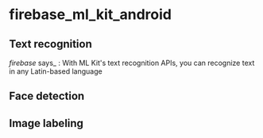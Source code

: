 # firebase_ml_kit_android

## Text recognition
 _firebase_ says_ : With ML Kit's text recognition APIs, you can recognize text in any Latin-based language

## Face detection

## Image labeling

